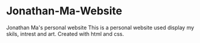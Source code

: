 # Jonathan-Ma-Website
Jonathan Ma's personal website
This is a personal website used display my skils, intrest and art. Created with html and css.
